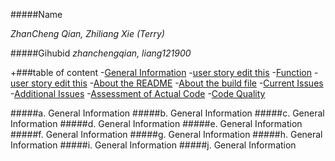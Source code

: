 #####Name 

_ZhanCheng Qian, Zhiliang Xie (Terry)_

  
#####Gihubid
_zhanchengqian, liang121900_

+###table of content
-[General Information](#p-a)
-[user story edit this](#p-b)
-[Function](#p-c)
-[user story edit this](#p-d)
-[About the README](#p-e)
-[About the build file](#p-f)
-[Current Issues](#p-g)
-[Additional Issues](#p-h)
-[Assessment of Actual Code](#p-i)
-[Code Quality](#p-j)






#####a. General Information <a id ="paaaaa"></a>
#####b. General Information <a id ="pb"></a>
#####c. General Information <a id ="pc"></a>
#####d. General Information <a id ="pd"></a>
#####e. General Information <a id ="pe"></a>
#####f. General Information <a id ="pf"></a>
#####g. General Information <a id ="pg"></a>
#####h. General Information <a id ="ph"></a>
#####i. General Information <a id ="pi"></a>
#####j. General Information <a id ="pj"></a>


      
	   
